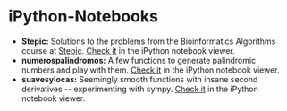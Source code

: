 iPython-Notebooks
=================

* **Stepic:** Solutions to the problems from the Bioinformatics Algorithms course at [Stepic](https://stepic.org/Bioinformatics-Algorithms-2/). [Check it](http://nbviewer.ipython.org/github/finiterank/iPython-Notebooks/blob/master/Stepic.ipynb) in the iPython notebook viewer.
* **numerospalindromos:** A few functions to generate palindromic numbers and play with them. [Check it](http://nbviewer.ipython.org/github/finiterank/iPython-Notebooks/blob/master/numerospalindromos.ipynb) in the iPython notebook viewer.
* **suavesylocas:** Seemingly smooth functions with insane second derivatives -- experimenting with sympy. [Check it](http://nbviewer.ipython.org/github/finiterank/iPython-Notebooks/blob/master/suavesylocas.ipynb) in the iPython notebook viewer. 
